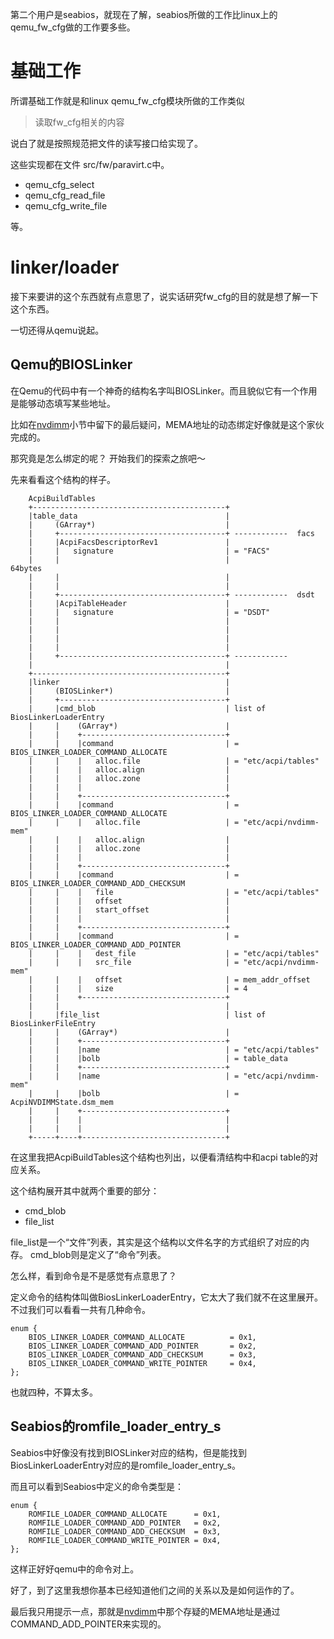 第二个用户是seabios，就现在了解，seabios所做的工作比linux上的qemu_fw_cfg做的工作要多些。

# 基础工作

所谓基础工作就是和linux qemu_fw_cfg模块所做的工作类似

> 读取fw_cfg相关的内容

说白了就是按照规范把文件的读写接口给实现了。

这些实现都在文件 src/fw/paravirt.c中。

  * qemu_cfg_select
  * qemu_cfg_read_file
  * qemu_cfg_write_file

等。

# linker/loader

接下来要讲的这个东西就有点意思了，说实话研究fw_cfg的目的就是想了解一下这个东西。

一切还得从qemu说起。

## Qemu的BIOSLinker

在Qemu的代码中有一个神奇的结构名字叫BIOSLinker。而且貌似它有一个作用是能够动态填写某些地址。

比如在[nvdimm][1]小节中留下的最后疑问，MEMA地址的动态绑定好像就是这个家伙完成的。

那究竟是怎么绑定的呢？ 开始我们的探索之旅吧～

先来看看这个结构的样子。

```
    AcpiBuildTables
    +-------------------------------------------+
    |table_data                                 |
    |     (GArray*)                             |
    |     +-------------------------------------+ ------------  facs
    |     |AcpiFacsDescriptorRev1               |
    |     |   signature                         | = "FACS"
    |     |                                     |               64bytes
    |     |                                     |
    |     |                                     |
    |     +-------------------------------------+ ------------  dsdt
    |     |AcpiTableHeader                      |
    |     |   signature                         | = "DSDT"
    |     |                                     |
    |     |                                     |
    |     |                                     |
    |     |                                     |
    |     +-------------------------------------+ ------------  
    |                                           |
    +-------------------------------------------+
    |linker                                     |
    |     (BIOSLinker*)                         |
    |     +-------------------------------------+
    |     |cmd_blob                             | list of BiosLinkerLoaderEntry
    |     |    (GArray*)                        |
    |     |    +--------------------------------+
    |     |    |command                         | = BIOS_LINKER_LOADER_COMMAND_ALLOCATE
    |     |    |   alloc.file                   | = "etc/acpi/tables"
    |     |    |   alloc.align                  |
    |     |    |   alloc.zone                   |
    |     |    |                                |
    |     |    +--------------------------------+
    |     |    |command                         | = BIOS_LINKER_LOADER_COMMAND_ALLOCATE
    |     |    |   alloc.file                   | = "etc/acpi/nvdimm-mem"
    |     |    |   alloc.align                  |
    |     |    |   alloc.zone                   |
    |     |    |                                |
    |     |    +--------------------------------+
    |     |    |command                         | = BIOS_LINKER_LOADER_COMMAND_ADD_CHECKSUM
    |     |    |   file                         | = "etc/acpi/tables"
    |     |    |   offset                       |
    |     |    |   start_offset                 |
    |     |    |                                |
    |     |    +--------------------------------+
    |     |    |command                         | = BIOS_LINKER_LOADER_COMMAND_ADD_POINTER
    |     |    |   dest_file                    | = "etc/acpi/tables"
    |     |    |   src_file                     | = "etc/acpi/nvdimm-mem"
    |     |    |   offset                       | = mem_addr_offset
    |     |    |   size                         | = 4
    |     |    +--------------------------------+
    |     |                                     |
    |     |file_list                            | list of BiosLinkerFileEntry
    |     |    (GArray*)                        |
    |     |    +--------------------------------+
    |     |    |name                            | = "etc/acpi/tables"
    |     |    |bolb                            | = table_data
    |     |    +--------------------------------+
    |     |    |name                            | = "etc/acpi/nvdimm-mem"
    |     |    |bolb                            | = AcpiNVDIMMState.dsm_mem
    |     |    +--------------------------------+
    |     |    |                                |
    |     |    |                                |
    +-----+----+--------------------------------+
```

在这里我把AcpiBuildTables这个结构也列出，以便看清结构中和acpi table的对应关系。

这个结构展开其中就两个重要的部分：

  * cmd_blob
  * file_list

file_list是一个“文件”列表，其实是这个结构以文件名字的方式组织了对应的内存。
cmd_blob则是定义了“命令”列表。

怎么样，看到命令是不是感觉有点意思了？

定义命令的结构体叫做BiosLinkerLoaderEntry，它太大了我们就不在这里展开。不过我们可以看看一共有几种命令。

```
enum {
    BIOS_LINKER_LOADER_COMMAND_ALLOCATE          = 0x1,
    BIOS_LINKER_LOADER_COMMAND_ADD_POINTER       = 0x2,
    BIOS_LINKER_LOADER_COMMAND_ADD_CHECKSUM      = 0x3,
    BIOS_LINKER_LOADER_COMMAND_WRITE_POINTER     = 0x4,
};
```

也就四种，不算太多。

## Seabios的romfile_loader_entry_s

Seabios中好像没有找到BIOSLinker对应的结构，但是能找到BiosLinkerLoaderEntry对应的是romfile_loader_entry_s。

而且可以看到Seabios中定义的命令类型是：

```
enum {
    ROMFILE_LOADER_COMMAND_ALLOCATE      = 0x1,
    ROMFILE_LOADER_COMMAND_ADD_POINTER   = 0x2,
    ROMFILE_LOADER_COMMAND_ADD_CHECKSUM  = 0x3,
    ROMFILE_LOADER_COMMAND_WRITE_POINTER = 0x4,
};
```

这样正好好qemu中的命令对上。

好了，到了这里我想你基本已经知道他们之间的关系以及是如何运作的了。

最后我只用提示一点，那就是[nvdimm][1]中那个存疑的MEMA地址是通过COMMAND_ADD_POINTER来实现的。

[1]: /device_model/pc_dimm/05-nvdimm.md
